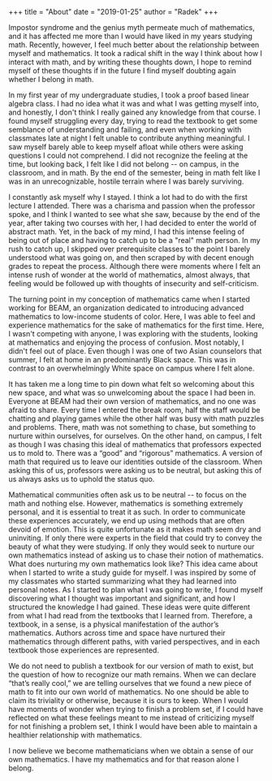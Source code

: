 +++
title = "About"
date = "2019-01-25"
author = "Radek"
+++

Impostor syndrome and the genius myth permeate much of mathematics, and it has affected me more than I would have liked in my years studying math. Recently, however, I feel much better about the relationship between myself and mathematics. It took a radical shift in the way I think about how I interact with math, and by writing these thoughts down, I hope to remind myself of these thoughts if in the future I find myself doubting again whether I belong in math.

In my first year of my undergraduate studies, I took a proof based linear algebra class. I had no idea what it was and what I was getting myself into, and honestly, I don't think I really gained any knowledge from that course. I found myself struggling every day, trying to read the textbook to get some semblance of understanding and failing, and even when working with classmates late at night I felt unable to contribute anything meaningful. I saw myself barely able to keep myself afloat while others were asking questions I could not comprehend. I did not recognize the feeling at the time, but looking back, I felt like I did not belong -- on campus, in the classroom, and in math. By the end of the semester, being in math felt like I was in an unrecognizable, hostile terrain where I was barely surviving.

I constantly ask myself why I stayed. I think a lot had to do with the first lecture I attended. There was a charisma and passion when the professor spoke, and I think I wanted to see what she saw, because by the end of the year, after taking two courses with her, I had decided to enter the world of abstract math. Yet, in the back of my mind, I had this intense feeling of being out of place and having to catch up to be a "real" math person. In my rush to catch up, I skipped over prerequisite classes to the point I barely understood what was going on, and then scraped by with decent enough grades to repeat the process. Although there were moments where I felt an intense rush of wonder at the world of mathematics, almost always, that feeling would be followed up with thoughts of insecurity and self-criticism.

The turning point in my conception of mathematics came when I started working for BEAM, an organization dedicated to introducing advanced mathematics to low-income students of color. Here, I was able to feel and experience mathematics for the sake of mathematics for the first time. Here, I wasn't competing with anyone, I was exploring with the students, looking at mathematics and enjoying the process of confusion. Most notably, I didn't feel out of place. Even though I was one of two Asian counselors that summer, I felt at home in an predominantly Black space. This was in contrast to an overwhelmingly White space on campus where I felt alone.

It has taken me a long time to pin down what felt so welcoming about this new space, and what was so unwelcoming about the space I had been in. Everyone at BEAM had their own version of mathematics, and no one was afraid to share. Every time I entered the break room, half the staff would be chatting and playing games while the other half was busy with math puzzles and problems. There, math was not something to chase, but something to nurture within ourselves, for ourselves. On the other hand, on campus, I felt as though I was chasing this ideal of mathematics that professors expected us to mold to. There was a “good” and “rigorous” mathematics. A version of math that required us to leave our identities outside of the classroom. When asking this of us, professors were asking us to be neutral, but asking this of us always asks us to uphold the status quo.

Mathematical communities often ask us to be neutral -- to focus on the math and nothing else. However, mathematics is something extremely personal, and it is essential to treat it as such. In order to communicate these experiences accurately, we end up using methods that are often devoid of emotion. This is quite unfortunate as it makes math seem dry and uninviting. If only there were experts in the field that could try to convey the beauty of what they were studying. If only they would seek to nurture our own mathematics instead of asking us to chase their notion of mathematics.
What does nurturing my own mathematics look like? This idea came about when I started to write a study guide for myself. I was inspired by some of my classmates who started summarizing what they had learned into personal notes. As I started to plan what I was going to write, I found myself discovering what I thought was important and significant, and how I structured the knowledge I had gained. These ideas were quite different from what I had read from the textbooks that I learned from. Therefore, a textbook, in a sense, is a physical manifestation of the author’s mathematics. Authors across time and space have nurtured their mathematics through different paths, with varied perspectives, and in each textbook those experiences are represented.

We do not need to publish a textbook for our version of math to exist, but the question of how to recognize our math remains. When we can declare “that’s really cool,” we are telling ourselves that we found a new piece of math to fit into our own world of mathematics. No one should be able to claim its triviality or otherwise, because it is ours to keep. When I would have moments of wonder when trying to finish a problem set, if I could have reflected on what these feelings meant to me instead of criticizing myself for not finishing a problem set, I think I would have been able to maintain a healthier relationship with mathematics.

I now believe we become mathematicians when we obtain a sense of our own mathematics. I have my mathematics and for that reason alone I belong.
